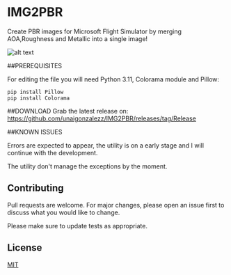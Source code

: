# IMG2PBR
Create PBR images for Microsoft Flight Simulator by merging AOA,Roughness and Metallic into a single image!

![alt text](https://i.ibb.co/r2F2M9Y/1.png)

##PREREQUISITES

For editing the file you will need Python 3.11, Colorama module and Pillow:

`pip install Pillow`  
`pip install Colorama` 

##DOWNLOAD
Grab the latest release on: https://github.com/unaigonzalezz/IMG2PBR/releases/tag/Release

##KNOWN ISSUES

Errors are expected to appear, the utility is on a early stage and I will continue with the development.

The utility don't manage the exceptions by the moment.


## Contributing
Pull requests are welcome. For major changes, please open an issue first to discuss what you would like to change.

Please make sure to update tests as appropriate.

## License
[MIT](https://choosealicense.com/licenses/mit/)













